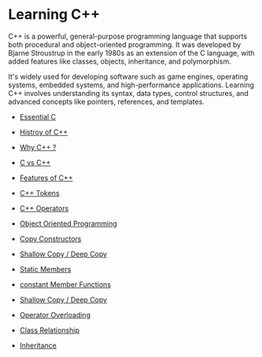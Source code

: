 # Learning C++
C++ is a powerful, general-purpose programming language that supports both procedural and object-oriented programming. It was developed by Bjarne Stroustrup in the early 1980s as an extension of the C language, with added features like classes, objects, inheritance, and polymorphism. 

It's widely used for developing software such as game engines, operating systems, embedded systems, and high-performance applications. Learning C++ involves understanding its syntax, data types, control structures, and advanced concepts like pointers, references, and templates.

- <a href="https://github.com/RaviTambade/ycp/tree/main/C/notes/cprogramming.md">Essential C</a>
- <a href="https://github.com/RaviTambade/ycp/tree/main/CPP/notes/historycpp.md">Histroy of C++</a>
- <a href="https://github.com/RaviTambade/ycp/tree/main/CPP/notes/whycpp.md">Why C++ ?</a>
- <a href="https://github.com/RaviTambade/ycp/tree/main/CPP/notes/cvscpp.md">C vs C++</a>
- <a href="https://github.com/RaviTambade/ycp/tree/main/CPP/notes/featuresofcpp.md">Features of C++</a>
- <a href="https://github.com/RaviTambade/ycp/tree/main/CPP/notes/cpptokens.md">C++ Tokens</a>
- <a href="https://github.com/RaviTambade/ycp/tree/main/CPP/notes/operators.md">C++ Operators</a>
- <a href="https://github.com/RaviTambade/ycp/tree/main/CPP/notes/oops.md">Object Oriented Programming</a>
- <a href="https://github.com/RaviTambade/ycp/blob/main/CPP/notes/copyconstructor.md">Copy Constructors</a>
- <a href="https://github.com/RaviTambade/ycp/blob/main/CPP/notes/shallowdeep.md">Shallow Copy / Deep Copy</a>

- <a href="https://github.com/RaviTambade/ycp/tree/main/CPP/notes/staticmembers.md">Static Members</a>
- <a href="https://github.com/RaviTambade/ycp/tree/main/CPP/notes/constantfunction.md">constant Member Functions</a>

- <a href="https://github.com/RaviTambade/ycp/blob/main/CPP/notes/friendincpp.md">Shallow Copy / Deep Copy</a>

- <a href="https://github.com/RaviTambade/ycp/tree/main/CPP/notes/operatoroverloading.md">Operator Overloading</a>
- <a href="https://github.com/RaviTambade/ycp/tree/main/CPP/notes/hasaisa.md">Class Relationship</a>
- <a href="https://github.com/RaviTambade/ycp/tree/main/CPP/notes/inheritance.md">Inheritance</a>